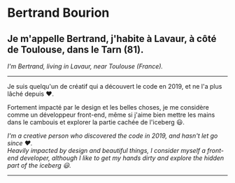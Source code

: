 # Bertrand Bourion

## Je m'appelle Bertrand, j'habite à Lavaur, à côté de Toulouse, dans le Tarn (81).

*I'm Bertrand, living in Lavaur, near Toulouse (France).*

<hr />

Je suis quelqu'un de créatif qui a découvert le code en 2019, et ne l'a plus lâché depuis ❤️.

Fortement impacté par le design et les belles choses, je me considère comme un développeur front-end, même si j'aime bien mettre les mains dans le cambouis et explorer la partie cachée de l'iceberg 😃.

*I'm a creative person who discovered the code in 2019, and hasn't let go since ❤️.<br />
Heavily impacted by design and beautiful things, I consider myself a front-end developer, although I like to get my hands dirty and explore the hidden part of the iceberg 😃.*

<hr />

